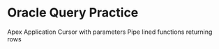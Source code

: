 # Oracle Query Practice
Apex Application
Cursor with parameters
Pipe lined functions returning rows
